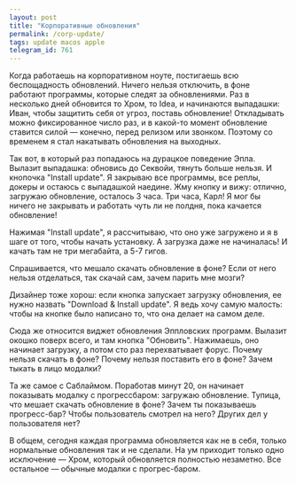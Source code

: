 ```yaml
---
layout: post
title: "Корпоративные обновления"
permalink: /corp-update/
tags: update macos apple
telegram_id: 761
---
```


Когда работаешь на корпоративном ноуте, постигаешь всю беспощадность
обновлений. Ничего нельзя отключить, в фоне работают программы, которые следят
за обновлениями. Раз в несколько дней обновится то Хром, то Idea, и начинаются
выпадашки: Иван, чтобы защитить себя от угроз, поставь обновление! Откладывать
можно фиксированное число раз, и в какой-то момент обновление ставится силой —
конечно, перед релизом или звонком. Поэтому со временем я стал накатывать
обновления на выходных.

Так вот, в который раз попадаюсь на дурацкое поведение Эпла. Вылазит выпадашка:
обновись до Секвойи, тянуть больше нельзя. И кнопочка "Install update". Я
закрываю все программы, все реплы, докеры и остаюсь с выпадашкой наедине. Жму
кнопку и вижу: отлично, загружаю обновление, осталось 3 часа. Три часа, Карл! Я
мог бы ничего не закрывать и работать чуть ли не полдня, пока качается
обновление!

Нажимая "Install update", я рассчитываю, что оно уже загружено и я в шаге от
того, чтобы начать установку. А загрузка даже не начиналась! И качать там не три
мегабайта, а 5-7 гигов.

Спрашивается, что мешало скачать обновление в фоне? Если от него нельзя
отделаться, так скачай сам, зачем парить мне мозги?

Дизайнер тоже хорош: если кнопка запускает загрузку обновления, ее нужно назвать
"Download & Install update". Я ведь хочу самую малость: чтобы на кнопке было
написано то, что она делает на самом деле.

Сюда же относится виджет обновления Эппловских программ. Вылазит окошко поверх
всего, и там кнопка "Обновить". Нажимаешь, оно начинает загрузку, а потом сто
раз перехватывает форус. Почему нельзя скачать в фоне? Почему нельзя поставить
его в фоне? Зачем тыкать в лицо модалки?

Та же самое с Саблаймом. Поработав минут 20, он начинает показывать модалку с
прогрессбаром: загружаю обновление. Тупица, что мешает скачать обновление в
фоне? Зачем ты показываешь прогресс-бар? Чтобы пользователь смотрел на него?
Других дел у пользователя нет?

В общем, сегодня каждая программа обновляется как не в себя, только нормальные
обновления так и не сделали. На ум приходит только одно исключение — Хром,
который обновляется полностью незаметно. Все остальное — обычные модалки с
прогрес-баром.
